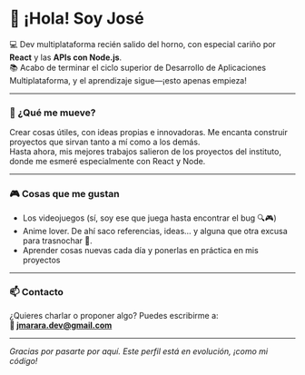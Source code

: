 # 👋 ¡Hola! Soy José

💻 Dev multiplataforma recién salido del horno, con especial cariño por **React** y las **APIs con Node.js**.  
📚 Acabo de terminar el ciclo superior de Desarrollo de Aplicaciones Multiplataforma, y el aprendizaje sigue—¡esto apenas empieza!

---

### 🚀 ¿Qué me mueve?

Crear cosas útiles, con ideas propias e innovadoras. Me encanta construir proyectos que sirvan tanto a mí como a los demás.  
Hasta ahora, mis mejores trabajos salieron de los proyectos del instituto, donde me esmeré especialmente con React y Node.

---

### 🎮 Cosas que me gustan

- Los videojuegos (sí, soy ese que juega hasta encontrar el bug 🔍🎮)  
- Anime lover. De ahí saco referencias, ideas… y alguna que otra excusa para trasnochar 🦉.  
- Aprender cosas nuevas cada día y ponerlas en práctica en mis proyectos

---

### 📫 Contacto

¿Quieres charlar o proponer algo? Puedes escribirme a:  
**📧 jmarara.dev@gmail.com**

---

_Gracias por pasarte por aquí. Este perfil está en evolución, ¡como mi código!_
